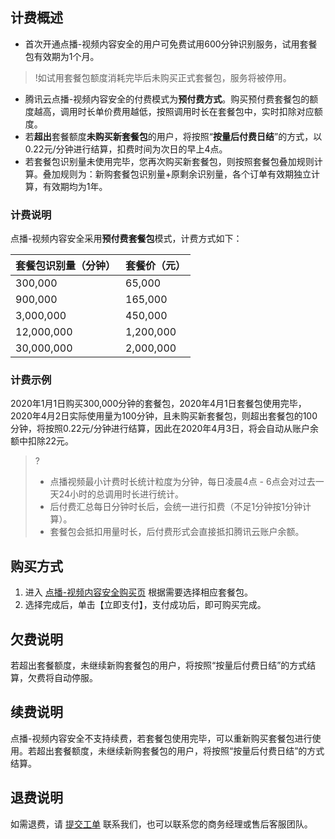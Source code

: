 ## 计费概述

- 首次开通点播-视频内容安全的用户可免费试用600分钟识别服务，试用套餐包有效期为1个月。
>!如试用套餐包额度消耗完毕后未购买正式套餐包，服务将被停用。
>
-  腾讯云点播-视频内容安全的付费模式为**预付费方式**。购买预付费套餐包的额度越高，调用时长单价费用越低，按照调用时长在套餐包中，实时扣除对应额度。
- 若**超出**套餐额度**未购买新套餐包**的用户，将按照“**按量后付费日结**”的方式，以0.22元/分钟进行结算，扣费时间为次日的早上4点。
- 若套餐包识别量未使用完毕，您再次购买新套餐包，则按照套餐包叠加规则计算。叠加规则为：新购套餐包识别量+原剩余识别量，各个订单有效期独立计算，有效期均为1年。

### 计费说明

点播-视频内容安全采用**预付费套餐包**模式，计费方式如下：

| 套餐包识别量（分钟） | 套餐价（元）   |
| ----------------- | ----------- |
| 300,000       | 65,000  |
|900,000      | 165,000 |
| 3,000,000     | 450,000 |
| 12,000,000   | 1,200,000 |
| 30,000,000   | 2,000,000 |

###  计费示例
2020年1月1日购买300,000分钟的套餐包，2020年4月1日套餐包使用完毕，2020年4月2日实际使用量为100分钟，且未购买新套餐包，则超出套餐包的100分钟，将按照0.22元/分钟进行结算，因此在2020年4月3日，将会自动从账户余额中扣除22元。
>?
>- 点播视频最小计费时长统计粒度为分钟，每日凌晨4点 - 6点会对过去一天24小时的总调用时长进行统计。
>- 后付费汇总每日分钟时长后，会统一进行扣费（不足1分钟按1分钟计算）。
>- 套餐包会抵扣用量时长，后付费形式会直接抵扣腾讯云账户余额。

## 购买方式

1. 进入 [点播-视频内容安全购买页](https://buy.cloud.tencent.com/pvm) 根据需要选择相应套餐包。
2. 选择完成后，单击【立即支付】，支付成功后，即可购买完成。

## 欠费说明

若超出套餐额度，未继续新购套餐包的用户，将按照“按量后付费日结”的方式结算，欠费将自动停服。
## 续费说明
点播-视频内容安全不支持续费，若套餐包使用完毕，可以重新购买套餐包进行使用。若超出套餐额度，未继续新购套餐包的用户，将按照“按量后付费日结”的方式结算。 
## 退费说明

如需退费，请 [提交工单](https://console.cloud.tencent.com/workorder/category?level1_id=517&level2_id=727&source=0&data_title=其他腾讯云产品&level3_id=728&radio_title=功能咨询&queue=3026&scene_code=17783&step=2) 联系我们，也可以联系您的商务经理或售后客服团队。
